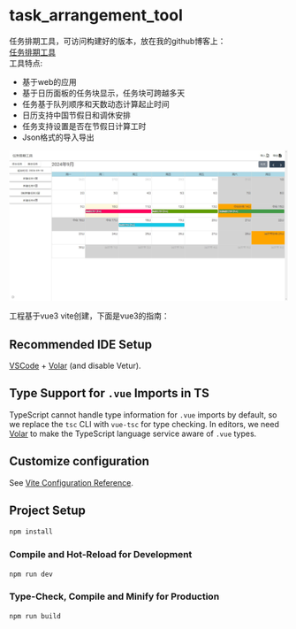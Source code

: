 # task_arrangement_tool

任务排期工具，可访问构建好的版本，放在我的github博客上：  
[任务排期工具](https://yangxun983323204.github.io/app/task_arrangement_tool/index)  
工具特点:  
- 基于web的应用
- 基于日历面板的任务块显示，任务块可跨越多天
- 任务基于队列顺序和天数动态计算起止时间
- 日历支持中国节假日和调休安排
- 任务支持设置是否在节假日计算工时
- Json格式的导入导出

![alt 预览](./preview.jpg)  


工程基于vue3 vite创建，下面是vue3的指南：  
## Recommended IDE Setup

[VSCode](https://code.visualstudio.com/) + [Volar](https://marketplace.visualstudio.com/items?itemName=Vue.volar) (and disable Vetur).

## Type Support for `.vue` Imports in TS

TypeScript cannot handle type information for `.vue` imports by default, so we replace the `tsc` CLI with `vue-tsc` for type checking. In editors, we need [Volar](https://marketplace.visualstudio.com/items?itemName=Vue.volar) to make the TypeScript language service aware of `.vue` types.

## Customize configuration

See [Vite Configuration Reference](https://vitejs.dev/config/).

## Project Setup

```sh
npm install
```

### Compile and Hot-Reload for Development

```sh
npm run dev
```

### Type-Check, Compile and Minify for Production

```sh
npm run build
```
